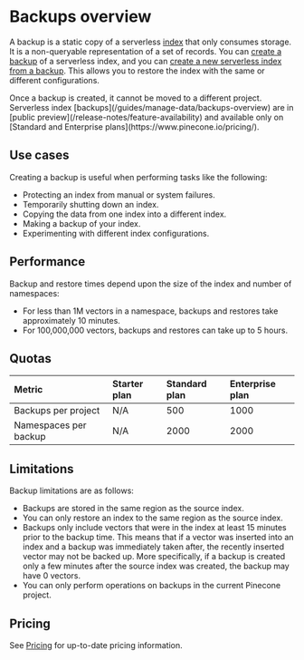 # Backups overview

A backup is a static copy of a serverless [index](/guides/index-data/indexing-overview) that only consumes storage. It is a non-queryable representation of a set of records. You can [create a backup](/guides/manage-data/back-up-an-index) of a serverless index, and you can [create a new serverless index from a backup](/guides/manage-data/restore-an-index). This allows you to restore the index with the same or different configurations.

<Note>
  Once a backup is created, it cannot be moved to a different project.
</Note>

<Warning>
  Serverless index [backups](/guides/manage-data/backups-overview) are in [public preview](/release-notes/feature-availability) and available only on [Standard and Enterprise plans](https://www.pinecone.io/pricing/).
</Warning>

## Use cases

Creating a backup is useful when performing tasks like the following:

* Protecting an index from manual or system failures.
* Temporarily shutting down an index.
* Copying the data from one index into a different index.
* Making a backup of your index.
* Experimenting with different index configurations.

## Performance

Backup and restore times depend upon the size of the index and number of namespaces:

* For less than 1M vectors in a namespace, backups and restores take approximately 10 minutes.
* For 100,000,000 vectors, backups and restores can take up to 5 hours.

## Quotas

| Metric                | Starter plan | Standard plan | Enterprise plan |
| :-------------------- | :----------- | :------------ | :-------------- |
| Backups per project   | N/A          | 500           | 1000            |
| Namespaces per backup | N/A          | 2000          | 2000            |

## Limitations

Backup limitations are as follows:

* Backups are stored in the same region as the source index.
* You can only restore an index to the same region as the source index.
* Backups only include vectors that were in the index at least 15 minutes prior to the backup time. This means that if a vector was inserted into an index and a backup was immediately taken after, the recently inserted vector may not be backed up. More specifically, if a backup is created only a few minutes after the source index was created, the backup may have 0 vectors.
* You can only perform operations on backups in the current Pinecone project.

## Pricing

See [Pricing](https://www.pinecone.io/pricing/) for up-to-date pricing information.
